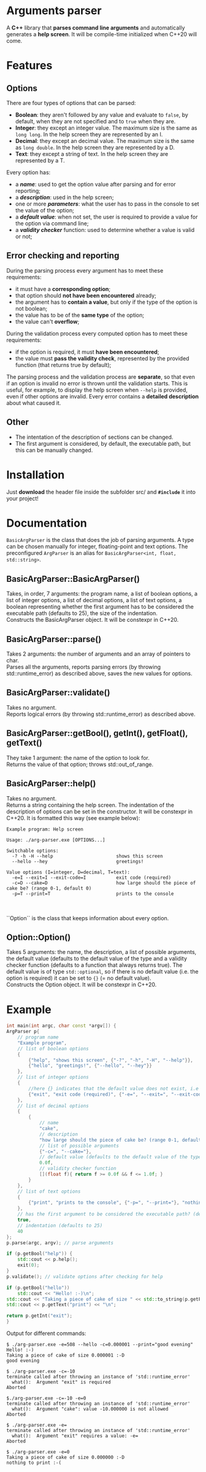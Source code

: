 # Arguments parser

A **C++** library that **parses command line arguments** and automatically generates a **help screen**. It will be compile-time initialized when C++20 will come.

# Features

## Options
There are four types of options that can be parsed:
 - **Boolean**: they aren't followed by any value and evaluate to `false`, by default, when they are not specified and to `true` when they are.
 - **Integer**: they except an integer value. The maximum size is the same as `long long`. In the help screen they are represented by an I.
 - **Decimal**: they except an decimal value. The maximum size is the same as `long double`. In the help screen they are represented by a D.
 - **Text**: they except a string of text. In the help screen they are represented by a T.

Every option has:
 - a ***name***: used to get the option value after parsing and for error reporting;
 - a ***description***: used in the help screen;
 - one or more ***parameters***: what the user has to pass in the console to set the value of the option;
 - a ***default value***: when not set, the user is required to provide a value for the option via command line;
 - a ***validity checker*** function: used to determine whether a value is valid or not;

## Error checking and reporting
During the parsing process every argument has to meet these requirements:
 - it must have a **corresponding option**;
 - that option should **not have been encountered** already;
 - the argument has to **contain a value**, but only if the type of the option is not boolean;
 - the value has to be of the **same type** of the option;
 - the value can't **overflow**;

During the validation process every computed option has to meet these requirements:
 - if the option is required, it must **have been encountered**;
 - the value must **pass the validity check**, represented by the provided function (that returns true by default);

The parsing process and the validation process are **separate**, so that even if an option is invalid no error is thrown until the validation starts. This is useful, for example, to display the help screen when `--help` is provided, even if other options are invalid. Every error contains a **detailed description** about what caused it.

## Other
 - The intentation of the description of sections can be changed.
 - The first argument is considered, by default, the executable path, but this can be manually changed.

# Installation
Just **download** the header file inside the subfolder src/ and **`#include`** it into your project!
# Documentation
`BasicArgParser` is the class that does the job of parsing arguments. A type can be chosen manually for integer, floating-point and text options. The preconfigured `ArgParser` is an alias for `BasicArgParser<int, float, std::string>`.

## BasicArgParser::BasicArgParser()
Takes, in order, 7 arguments: the program name, a list of boolean options, a list of integer options, a list of decimal options, a list of text options, a boolean representing whether the first argument has to be considered the executable path (defaults to 25), the size of the indentation.  
Constructs the BasicArgParser object. It will be constexpr in C++20.

## BasicArgParser::parse()
Takes 2 arguments: the number of arguments and an array of pointers to char.  
Parses all the arguments, reports parsing errors (by throwing std::runtime_error) as described above, saves the new values for options.

## BasicArgParser::validate()
Takes no argument.  
Reports logical errors (by throwing std::runtime_error) as described above.

## BasicArgParser::getBool(), getInt(), getFloat(), getText()
They take 1 argument: the name of the option to look for.  
Returns the value of that option; throws std::out_of_range.

## BasicArgParser::help()
Takes no argument.  
Returns a string containing the help screen. The indentation of the description of options can be set in the constructor. It will be constexpr in C++20. It is formatted this way (see example below):
```
Example program: Help screen

Usage: ./arg-parser.exe [OPTIONS...]

Switchable options:
  -? -h -H --help                       shows this screen
  --hello --hey                         greetings!

Value options (I=integer, D=decimal, T=text):
  -e=I --exit=I --exit-code=I           exit code (required)
  -c=D --cake=D                         how large should the piece of cake be? (range 0-1, default 0)
  -p=T --print=T                        prints to the console
```
<br>
<br>
``Option`` is the class that keeps information about every option.

## Option::Option()
Takes 5 arguments: the name, the description, a list of possible arguments, the default value (defaults to the default value of the type and a validity checker function (defaults to a function that always returns true). The default value is of type `std::optional`, so if there is no default value (i.e. the option is required) it can be set to `{}` (= no default value).  
Constructs the Option object. It will be constexpr in C++20.



# Example
```cpp
int main(int argc, char const *argv[]) {
ArgParser p{
	// program name
	"Example program",
	// list of boolean options
	{
		{"help", "shows this screen", {"-?", "-h", "-H", "--help"}},
		{"hello", "greetings!", {"--hello", "--hey"}}
	},
	// list of integer options
	{
		//here {} indicates that the default value does not exist, i.e the option is required
		{"exit", "exit code (required)", {"-e=", "--exit=", "--exit-code="}, {}}
	},
	// list of decimal options
	{
		{
			// name
			"cake",
			// description
			"how large should the piece of cake be? (range 0-1, default 0)",
			// list of possible arguments
			{"-c=", "--cake="},
			// default value (defaults to the default value of the type)
			0.0f,
			// validity checker function
			[](float f){ return f >= 0.0f && f <= 1.0f; }
		}
	},
	// list of text options
	{
		{"print", "prints to the console", {"-p=", "--print="}, "nothing to print :-("}
	},
	// has the first argument to be considered the executable path? (defaults to true)
	true,
	// indentation (defaults to 25)
	40
};
p.parse(argc, argv); // parse arguments

if (p.getBool("help")) {
	std::cout << p.help();
	exit(0);
}
p.validate(); // validate options after checking for help

if (p.getBool("hello"))
	std::cout << "Hello! :-)\n";
std::cout << "Taking a piece of cake of size " << std::to_string(p.getFloat("cake")) << " :-D\n";
std::cout << p.getText("print") << "\n";

return p.getInt("exit");
}
```
Output for different commands:
```
$ ./arg-parser.exe -e=508 --hello -c=0.000001 --print="good evening"
Hello! :-)
Taking a piece of cake of size 0.000001 :-D
good evening

$ ./arg-parser.exe -c=-10
terminate called after throwing an instance of 'std::runtime_error'
  what():  Argument "exit" is required
Aborted

$./arg-parser.exe -c=-10 -e=0
terminate called after throwing an instance of 'std::runtime_error'
  what():  Argument "cake": value -10.000000 is not allowed
Aborted

$ ./arg-parser.exe -e=
terminate called after throwing an instance of 'std::runtime_error'
  what():  Argument "exit" requires a value: -e=
Aborted

$ ./arg-parser.exe -e=0
Taking a piece of cake of size 0.000000 :-D
nothing to print :-(
```